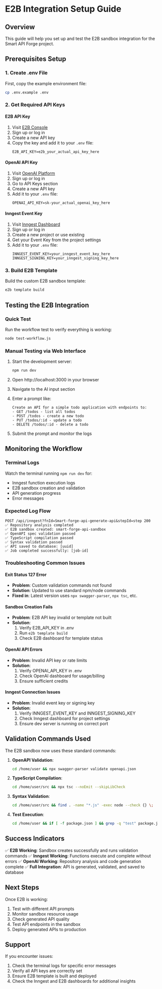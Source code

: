 # E2B Integration Setup Guide

## Overview
This guide will help you set up and test the E2B sandbox integration for the Smart API Forge project.

## Prerequisites Setup

### 1. Create .env File
First, copy the example environment file:
```bash
cp .env.example .env
```

### 2. Get Required API Keys

#### E2B API Key
1. Visit [E2B Console](https://e2b.dev/)
2. Sign up or log in
3. Create a new API key
4. Copy the key and add it to your `.env` file:
   ```
   E2B_API_KEY=e2b_your_actual_api_key_here
   ```

#### OpenAI API Key
1. Visit [OpenAI Platform](https://platform.openai.com/)
2. Sign up or log in
3. Go to API Keys section
4. Create a new API key
5. Add it to your `.env` file:
   ```
   OPENAI_API_KEY=sk-your_actual_openai_key_here
   ```

#### Inngest Event Key
1. Visit [Inngest Dashboard](https://www.inngest.com/)
2. Sign up or log in
3. Create a new project or use existing
4. Get your Event Key from the project settings
5. Add it to your `.env` file:
   ```
   INNGEST_EVENT_KEY=your_inngest_event_key_here
   INNGEST_SIGNING_KEY=your_inngest_signing_key_here
   ```

### 3. Build E2B Template
Build the custom E2B sandbox template:
```bash
e2b template build
```

## Testing the E2B Integration

### Quick Test
Run the workflow test to verify everything is working:
```bash
node test-workflow.js
```

### Manual Testing via Web Interface
1. Start the development server:
   ```bash
   npm run dev
   ```

2. Open http://localhost:3000 in your browser

3. Navigate to the AI input section

4. Enter a prompt like:
   ```
   Create an API for a simple todo application with endpoints to:
   - GET /todos - list all todos
   - POST /todos - create a new todo
   - PUT /todos/:id - update a todo
   - DELETE /todos/:id - delete a todo
   ```

5. Submit the prompt and monitor the logs

## Monitoring the Workflow

### Terminal Logs
Watch the terminal running `npm run dev` for:
- Inngest function execution logs
- E2B sandbox creation and validation
- API generation progress
- Error messages

### Expected Log Flow
```
POST /api/inngest?fnId=Smart-forge-api-generate-api&stepId=step 200
✅ Repository analysis completed
✅ E2B sandbox created: smart-forge-api-sandbox
✅ OpenAPI spec validation passed
✅ TypeScript compilation passed
✅ Syntax validation passed
✅ API saved to database: [uuid]
✅ Job completed successfully: [job-id]
```

### Troubleshooting Common Issues

#### Exit Status 127 Error
- **Problem**: Custom validation commands not found
- **Solution**: Updated to use standard npm/node commands
- **Fixed in**: Latest version uses `npx swagger-parser`, `npx tsc`, etc.

#### Sandbox Creation Fails
- **Problem**: E2B API key invalid or template not built
- **Solution**: 
  1. Verify E2B_API_KEY in .env
  2. Run `e2b template build`
  3. Check E2B dashboard for template status

#### OpenAI API Errors
- **Problem**: Invalid API key or rate limits
- **Solution**:
  1. Verify OPENAI_API_KEY in .env
  2. Check OpenAI dashboard for usage/billing
  3. Ensure sufficient credits

#### Inngest Connection Issues
- **Problem**: Invalid event key or signing key
- **Solution**:
  1. Verify INNGEST_EVENT_KEY and INNGEST_SIGNING_KEY
  2. Check Inngest dashboard for project settings
  3. Ensure dev server is running on correct port

## Validation Commands Used

The E2B sandbox now uses these standard commands:

1. **OpenAPI Validation**:
   ```bash
   cd /home/user && npx swagger-parser validate openapi.json
   ```

2. **TypeScript Compilation**:
   ```bash
   cd /home/user/src && npx tsc --noEmit --skipLibCheck
   ```

3. **Syntax Validation**:
   ```bash
   cd /home/user/src && find . -name "*.js" -exec node --check {} \;
   ```

4. **Test Execution**:
   ```bash
   cd /home/user && if [ -f package.json ] && grep -q "test" package.json; then npm test; else echo "No tests found"; fi
   ```

## Success Indicators

✅ **E2B Working**: Sandbox creates successfully and runs validation commands
✅ **Inngest Working**: Functions execute and complete without errors
✅ **OpenAI Working**: Repository analysis and code generation complete
✅ **Full Integration**: API is generated, validated, and saved to database

## Next Steps

Once E2B is working:
1. Test with different API prompts
2. Monitor sandbox resource usage
3. Check generated API quality
4. Test API endpoints in the sandbox
5. Deploy generated APIs to production

## Support

If you encounter issues:
1. Check the terminal logs for specific error messages
2. Verify all API keys are correctly set
3. Ensure E2B template is built and deployed
4. Check the Inngest and E2B dashboards for additional insights